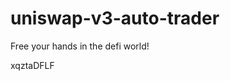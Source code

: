 # uniswap-v3-auto-trader
Free your hands in the defi world!



















































xqztaDFLF
